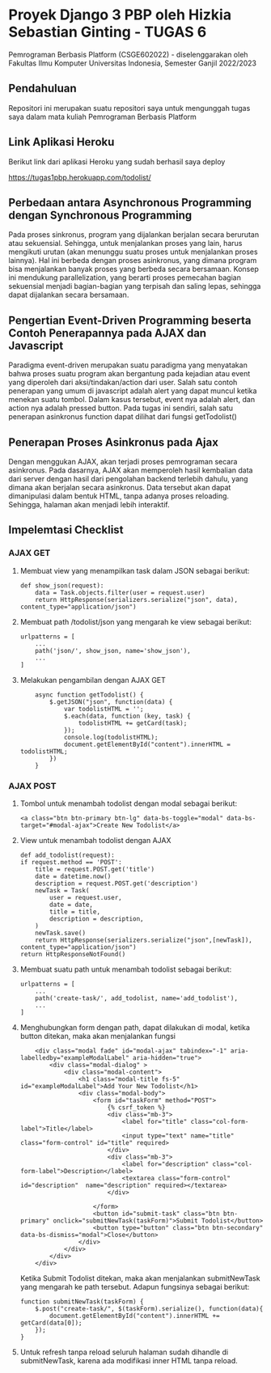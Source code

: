 # Proyek Django  3 PBP oleh Hizkia Sebastian Ginting - TUGAS 6

Pemrograman Berbasis Platform (CSGE602022) - diselenggarakan oleh Fakultas Ilmu Komputer Universitas Indonesia, Semester Ganjil 2022/2023

## Pendahuluan

Repositori ini merupakan suatu repositori saya untuk mengunggah tugas saya dalam mata kuliah Pemrograman Berbasis Platform

## Link Aplikasi Heroku

Berikut link dari aplikasi Heroku yang sudah berhasil saya deploy

https://tugas1pbp.herokuapp.com/todolist/

## Perbedaan antara  Asynchronous Programming dengan Synchronous Programming

Pada proses sinkronus, program yang dijalankan berjalan secara berurutan atau sekuensial. Sehingga, untuk menjalankan proses yang lain, harus mengikuti urutan (akan menunggu suatu proses untuk menjalankan proses lainnya). Hal ini berbeda dengan proses asinkronus, yang dimana program bisa menjalankan banyak proses yang berbeda secara bersamaan. Konsep ini mendukung parallelization, yang berarti proses pemecahan bagian sekuensial menjadi bagian-bagian yang terpisah dan saling lepas, sehingga dapat dijalankan secara bersamaan.

## Pengertian Event-Driven Programming beserta Contoh Penerapannya pada AJAX dan Javascript

Paradigma event-driven merupakan suatu paradigma yang menyatakan bahwa proses suatu program akan bergantung pada kejadian atau event yang diperoleh dari aksi/tindakan/action dari user.  Salah satu contoh penerapan yang umum di javascript adalah alert yang dapat muncul ketika menekan suatu tombol. Dalam kasus tersebut, event nya adalah alert, dan action nya adalah pressed button. Pada tugas ini sendiri, salah satu penerapan asinkronus function dapat dilihat dari fungsi getTodolist()

## Penerapan Proses Asinkronus pada Ajax

Dengan menggukan AJAX, akan terjadi proses pemrograman secara asinkronus. Pada dasarnya, AJAX akan memperoleh hasil kembalian data dari server dengan hasil dari pengolahan backend terlebih dahulu, yang dimana akan berjalan secara asinkronus. Data tersebut akan dapat dimanipulasi dalam bentuk HTML, tanpa adanya proses reloading. Sehingga, halaman akan menjadi lebih interaktif.

## Impelemtasi Checklist

### AJAX GET

1. Membuat view yang menampilkan task dalam JSON sebagai berikut:

    ```
    def show_json(request):
        data = Task.objects.filter(user = request.user)
        return HttpResponse(serializers.serialize("json", data), content_type="application/json") 

    ```

2. Membuat path /todolist/json yang mengarah ke view sebagai berikut:

    ```
    urlpatterns = [
        ...
        path('json/', show_json, name='show_json'),
        ...
    ]

    ```

3. Melakukan pengambilan dengan AJAX GET

    ```
        async function getTodolist() {
            $.getJSON("json", function(data) {
                var todolistHTML = '';
                $.each(data, function (key, task) {
                    todolistHTML += getCard(task);
                });
                console.log(todolistHTML); 
                document.getElementById("content").innerHTML = todolistHTML;
            })
        }

    ```

### AJAX POST

1. Tombol untuk menambah todolist dengan modal sebagai berikut:

    ```
    <a class="btn btn-primary btn-lg" data-bs-toggle="modal" data-bs-target="#modal-ajax">Create New Todolist</a>
    ```

2. View untuk menambah todolist dengan AJAX

    ```
    def add_todolist(request):
    if request.method == 'POST':
        title = request.POST.get('title')
        date = datetime.now()
        description = request.POST.get('description')
        newTask = Task(
            user = request.user,
            date = date,
            title = title,
            description = description,
        )
        newTask.save()
        return HttpResponse(serializers.serialize("json",[newTask]), content_type="application/json")
    return HttpResponseNotFound()

    ```

3. Membuat suatu path untuk menambah todolist sebagai berikut:

    ```
    urlpatterns = [
        ...
        path('create-task/', add_todolist, name='add_todolist'),
        ...
    ]

    ```

4. Menghubungkan form dengan path, dapat dilakukan di modal, ketika button ditekan, maka akan menjalankan fungsi 

    ```
        <div class="modal fade" id="modal-ajax" tabindex="-1" aria-labelledby="exampleModalLabel" aria-hidden="true">
            <div class="modal-dialog" >
                <div class="modal-content">
                    <h1 class="modal-title fs-5" id="exampleModalLabel">Add Your New Todolist</h1>
                    <div class="modal-body">
                        <form id="taskForm" method="POST">
                            {% csrf_token %}
                            <div class="mb-3">
                                <label for="title" class="col-form-label">Title</label>
                                <input type="text" name="title" class="form-control" id="title" required>
                            </div>
                            <div class="mb-3">
                                <label for="description" class="col-form-label">Description</label>
                                <textarea class="form-control" id="description"  name="description" required></textarea>
                            </div>
                            
                        </form>
                        <button id="submit-task" class="btn btn-primary" onclick="submitNewTask(taskForm)">Submit Todolist</button>
                        <button type="button" class="btn btn-secondary" data-bs-dismiss="modal">Close</button>
                    </div>
                </div>
            </div>
        </div>
    ```
    Ketika Submit Todolist ditekan, maka akan menjalankan submitNewTask yang mengarah ke path tersebut. Adapun fungsinya sebagai berikut:
    ```
    function submitNewTask(taskForm) {
        $.post("create-task/", $(taskForm).serialize(), function(data){
            document.getElementById("content").innerHTML += getCard(data[0]);
        });
    }
    ```

5. Untuk refresh tanpa reload seluruh halaman sudah dihandle di submitNewTask, karena ada modifikasi inner HTML tanpa reload. 